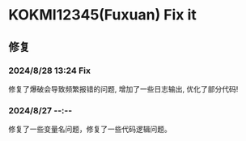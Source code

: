 
# KOKMI12345(Fuxuan) Fix it

## 修复

### 2024/8/28 13:24 Fix

修复了爆破会导致频繁报错的问题, 增加了一些日志输出, 优化了部分代码!

### 2024/8/27 --:--

修复了一些变量名问题，修复了一些代码逻辑问题。
